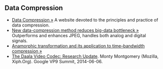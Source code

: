 ## Data Compression 

 * [Data Compression &raquo;](http://www.data-compression.com) A website devoted to the principles and practice of data compression.
 * [New data-compression method reduces big-data bottleneck &raquo;](http://www.kurzweilai.net/new-data-compression-method-reduces-big-data-bottleneck)  
  Outperforms and enhances JPEG, handles both analog and digital signals.
 * [Anamorphic transformation and its application to time–bandwidth compression &raquo;](http://www.photonics.ucla.edu/media/publication/journal/101364ao52006735.pdf)
 * [The Daala Video Codec: Research Update](https://people.xiph.org/~xiphmont/demo/daala/daala-vp9summit-20140606.pdf). Monty Montgomery (Mozilla, Xiph.Org). Google VP9 Summit, 2014-06-06.

